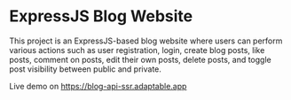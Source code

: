 # ExpressJS Blog Website

This project is an ExpressJS-based blog website where users can perform various actions such as user registration, login, create blog posts, like posts, comment on posts, edit their own posts, delete posts, and toggle post visibility between public and private.

Live demo on https://blog-api-ssr.adaptable.app
